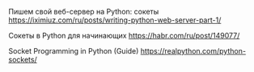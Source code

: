 Пишем свой веб-сервер на Python: сокеты
https://iximiuz.com/ru/posts/writing-python-web-server-part-1/

Сокеты в Python для начинающих
https://habr.com/ru/post/149077/

Socket Programming in Python (Guide)
https://realpython.com/python-sockets/